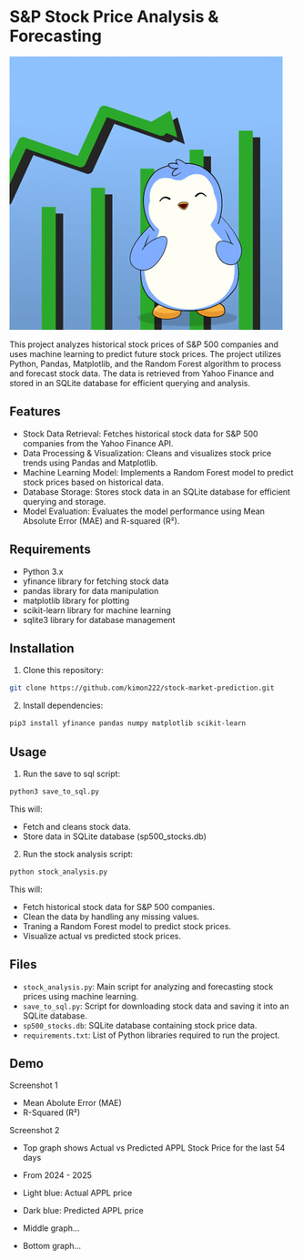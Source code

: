 # S&P Stock Price Analysis & Forecasting 

![Penguin cartoon with stocks chart](./assets/stocks.gif)

This project analyzes historical stock prices of S&P 500 companies and uses machine learning to predict future stock prices. The project utilizes Python, Pandas, Matplotlib, and the Random Forest algorithm to process and forecast stock data. The data is retrieved from Yahoo Finance and stored in an SQLite database for efficient querying and analysis.

## Features
- Stock Data Retrieval: Fetches historical stock data for S&P 500 companies from the Yahoo Finance API.
- Data Processing & Visualization: Cleans and visualizes stock price trends using Pandas and Matplotlib.
- Machine Learning Model: Implements a Random Forest model to predict stock prices based on historical data.
- Database Storage: Stores stock data in an SQLite database for efficient querying and storage.
- Model Evaluation: Evaluates the model performance using Mean Absolute Error (MAE) and R-squared (R²).

## Requirements 
- Python 3.x
- yfinance library for fetching stock data
- pandas library for data manipulation
- matplotlib library for plotting
- scikit-learn library for machine learning
- sqlite3 library for database management

## Installation 
1. Clone this repository: 
```bash
git clone https://github.com/kimon222/stock-market-prediction.git
```

2. Install dependencies: 
```bash
pip3 install yfinance pandas numpy matplotlib scikit-learn
```

## Usage 
1. Run the save to sql script:
```bash
python3 save_to_sql.py
```

This will:
- Fetch and cleans stock data.
- Store data in SQLite database (sp500_stocks.db)

2. Run the stock analysis script:
```bash
python stock_analysis.py
```

This will:
- Fetch historical stock data for S&P 500 companies.
- Clean the data by handling any missing values.
- Traning a Random Forest model to predict stock prices.
- Visualize actual vs predicted stock prices.

## Files
- `stock_analysis.py`: Main script for analyzing and forecasting stock prices using machine learning.
- `save_to_sql.py`: Script for downloading stock data and saving it into an SQLite database.
- `sp500_stocks.db`: SQLite database containing stock price data.
- `requirements.txt`: List of Python libraries required to run the project.

## Demo
Screenshot 1
- Mean Abolute Error (MAE)
- R-Squared (R²)

Screenshot 2
- Top graph shows Actual vs Predicted APPL Stock Price for the last 54 days
- From 2024 - 2025
- Light blue: Actual APPL price 
- Dark blue: Predicted APPL price 

- Middle graph...

- Bottom graph...

